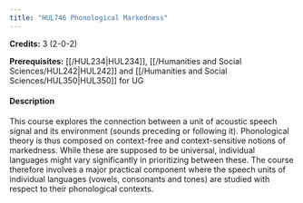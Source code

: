 ```yaml
---
title: "HUL746 Phonological Markedness"
---
```

**Credits:** 3 (2-0-2)

**Prerequisites:** [[/HUL234|HUL234]], [[/Humanities and Social Sciences/HUL242|HUL242]] and [[/Humanities and Social Sciences/HUL350|HUL350]] for UG

#### Description
This course explores the connection between a unit of acoustic speech signal and its environment (sounds preceding or following it). Phonological theory is thus composed on context-free and context-sensitive notions of markedness. While these are supposed to be universal, individual languages might vary significantly in prioritizing between these. The course therefore involves a major practical component where the speech units of individual languages (vowels, consonants and tones) are studied with respect to their phonological contexts.